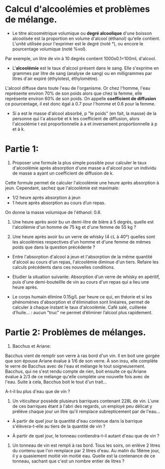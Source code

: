 Calcul d'alcoolémies et problèmes de mélange.
============================================

- Le titre alcoométrique volumique ou **degré alcoolique** d'une boisson alcoolisée est la proportion en volume d'alcool (éthanol) qu'elle contient. L'unité utilisée pour l'exprimer est le degré (noté °), ou encore le pourcentage volumique (noté %vol).

Par exemple, un litre de vin à 10 degrés contient 1000x0.1=100mL d'alcool.

- L'**alcoolémie** est le taux d'alcool présent dans le sang. Elle s'exprime en grammes par litre de sang (analyse de sang) ou en milligrammes par litres d'air expiré (éthylotest, éthylomètre).

L'alcool diffuse dans toute l'eau de l'organisme. Or chez l'homme, l'eau représente environ 70% de son poids alors que chez la femme, elle représente environ 60% de son poids.
On appelle **coefficient de diffusion** ce pourcentage, il est donc égal à 0.7 pour l'homme et 0.6 pour la femme.

- Si a est le masse d'alcool absorbé, p "le poids" (en fait, la masse) de la personne qui l'a absorbé et k les coefficient de diffusion, alors l'alcoolémie t est proportionnelle à a et inversement proportionnelle à p et à k.

Partie 1:
=========

1. Proposer une formule la plus simple possible pour calculer le taux d'alcoolémie après absorption d'une masse a d'alcool pour un individu de masse a ayant un coefficient de diffusion de k.

Cette formule permet de calculer l'alcoolémie une heure après absorption à jeun. Cependant, sachez que l'alcoolémie est maximale:
 - 1/2 heure après absorption à jeun
- 1 heure après absorption au cours d’un repas.

On donne la masse volumique de l'éthanol: 0.8.

1. Une heure après avoir bu un demi-litre de bière à 5 degrés, quelle est l'alcollémie d'un homme de 75 kg et d'une femme de 55 kg ?

1. Une heure après avoir bu un verre de whisky (4 cL à 40°) quelles sont les alcoolémies respectives d'un homme et d'une femme de mêmes poids que dans la question précédente ?

  - Entre l'absorption d'alcool à jeun et l'absorption de la même quantité d'alcool au cours d'un repas, l'alcoolémie diminue d'un tiers. Refaire les calculs précédents dans ces nouvelles conditions.

  - Etudier la situation suivante:
  Absorption d'un verre de whisky en apéritif, puis d'une demi-bouteillle de vin au cours d'un repas qui a lieu une heure après.

  - Le corps humain élimine 0.15g/L par heure ce qui, en théorie et si les phénomènes d'absorption et d'élimination sont linéaires, permet de calculer à chaque instant le taux d'alcoolémie. Café salé, cuillerée d’huile... : aucun "truc" ne permet d’éliminer l’alcool plus rapidement.

Partie 2: Problèmes de mélanges.
===============================

1. Bacchus et Ariane:

Bacchus vient de remplir son verre à ras bord d'un vin. Il en boit une gorgée que son épouse Ariane évalue à 1/6 de son verre. À son insu, elle complète le verre de Bacchus avec de l'eau et mélange le tout soigneusement. Bacchus, qui ne s'est rendu compte de rien, boit ensuite ce qu'Ariane évalue à 2/3 de ce mélange qu'elle complète une nouvelle fois avec de l'eau. Suite à cela, Bacchus boit le tout d'un trait...

A-t-il bu plus d'eau que de vin ?

1. Un viticulteur possède plusieurs barriques contenant 228L de vin. L'une de ces barriques étant à l'abri des regards, un employé peu délicat y prélève chaque jour un litre qu'il remplace subrepticement par de l'eau...

  - À partir de quel jour la quantité d'eau contenue dans la barrique s'élèvera-t-elle au tiers de la quantité de vin ?

  - À partir de quel jour, le tonneau contiendra-t-il autant d'eau que de vin ?

1. Un tonneau de vin est rempli à ras bord. Tous les soirs, on enlève 2 litres du contenu que l'on remplace par 2 litres d'eau. Au matin du 18ème jour, il y a quasiement moitié vin moitié eau. Quelle est la contenance de ce tonneau, sachant que c'est un nombre entier de litres ?  
